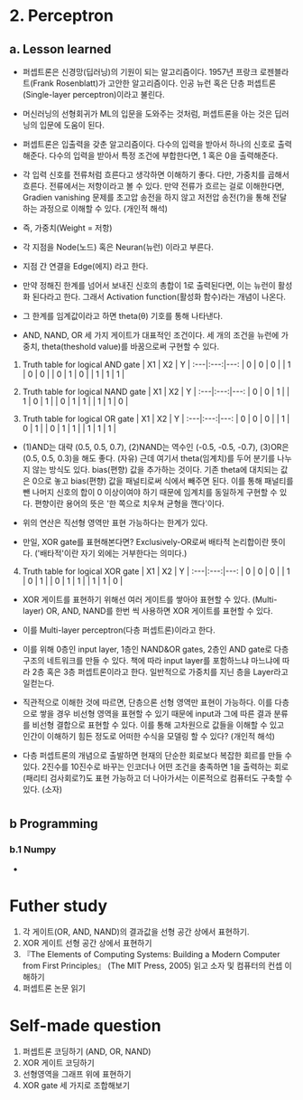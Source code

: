 # 2. Perceptron
## a. Lesson learned
- 퍼셉트론은 신경망(딥러닝)의 기원이 되는 알고리즘이다.  1957년 프랑크 로젠블라트(Frank Rosenblatt)가 고안한 알고리즘이다.  인공 뉴런 혹은 단층 퍼셉트론(Single-layer perceptron)이라고 불린다.

- 머신러닝의 선형회귀가 ML의 입문을 도와주는 것처럼, 퍼셉트론을 아는 것은 딥러닝의 입문에 도움이 된다.

- 퍼셉트론은 입출력을 갖춘 알고리즘이다.  다수의 입력을 받아서 하나의 신호로 출력해준다.  다수의 입력을 받아서 특정 조건에 부합한다면, 1 혹은 0을 출력해준다.

- 각 입력 신호를 전류처럼 흐른다고 생각하면 이해하기 좋다.  다만, 가중치를 곱해서 흐른다.  전류에서는 저항이라고 볼 수 있다.  만약 전류가 흐르는 걸로 이해한다면, Gradien vanishing 문제를 초고압 송전을 하지 않고 저전압 송전(?)을 통해 전달하는 과정으로 이해할 수 있다. (개인적 해석)

- 즉, 가중치(Weight = 저항)
- 각 지점을 Node(노드) 혹은 Neuran(뉴런) 이라고 부른다.
- 지점 간 연결을 Edge(에지) 라고 한다.
- 만약 정해진 한계를 넘어서 보내진 신호의 총합이 1로 출력된다면, 이는 뉴런이 활성화 된다라고 한다.  그래서 Activation function(활성화 함수)라는 개념이 나온다.
- 그 한계를 임계값이라고 하면 theta(θ) 기호를 통해 나타낸다.



- AND, NAND, OR 세 가지 게이트가 대표적인 조건이다.  세 개의 조건을 뉴런에 가중치, theta(theshold value)를 바꿈으로써 구현할 수 있다.


1. Truth table for logical AND gate
| X1 | X2 | Y | 
:---|:---:|---:
|   0    |   0    |   0    |
|   1    |   0    |   0    |
|   0    |   1    |   0    |
|   1    |   1    |   1    |

2. Truth table for logical NAND gate
| X1 | X2 | Y | 
:---|:---:|---:
|   0    |   0    |   1    |
|   1    |   0    |   1    |
|   0    |   1    |   1    |
|   1    |   1    |   0    |

3. Truth table for logical OR gate
| X1 | X2 | Y | 
:---|:---:|---:
|   0    |   0    |   0    |
|   1    |   0    |   1    |
|   0    |   1    |   1    |
|   1    |   1    |   1    |

- (1)AND는 대략 (0.5, 0.5, 0.7), (2)NAND는 역수인 (-0.5, -0.5, -0.7), (3)OR은 (0.5, 0.5, 0.3)을 해도 좋다. (자유)  근데 여기서 theta(임계치)를 두어 분기를 나누지 않는 방식도 있다.  bias(편향) 값을 추가하는 것이다.  기존 theta에 대치되는 값은 0으로 놓고 bias(편향) 값을 패널티로써 식에서 빼주면 된다.  이를 통해 패널티를 뺀 나머지 신호의 합이 0 이상이여야 하기 때문에 임계치를 동일하게 구현할 수 있다.  편향이란 용어의 뜻은 '한 쪽으로 치우쳐 균형을 깬다'이다.
- 위의 연산은 직선형 영역만 표현 가능하다는 한계가 있다.

- 만일, XOR gate를 표현해본다면?  Exclusively-OR로써 배타적 논리합이란 뜻이다.  ('배타적'이란 자기 외에는 거부한다는 의미다.)
4. Truth table for logical XOR gate
| X1 | X2 | Y | 
:---|:---:|---:
|   0    |   0    |   0    |
|   1    |   0    |   1    |
|   0    |   1    |   1    |
|   1    |   1    |   0    |

- XOR 게이트를 표현하기 위해선 여러 게이트를 쌓아야 표현할 수 있다. (Multi-layer)  OR, AND, NAND를 한번 씩 사용하면 XOR 게이트를 표현할 수 있다.
- 이를 Multi-layer perceptron(다층 퍼셉트론)이라고 한다. 
- 이를 위해 0층인 input layer, 1층인 NAND&OR gates, 2층인 AND gate로 다층 구조의 네트워크를 만들 수 있다.  책에 따라 input layer를 포함하느냐 마느냐에 따라 2층 혹은 3층 퍼셉트론이라고 한다.  일반적으로 가중치를 지닌 층을 Layer라고 일컫는다.

- 직관적으로 이해한 것에 따르면, 단층으론 선형 영역만 표현이 가능하다.  이를 다층으로 쌓을 경우 비선형 영역을 표현할 수 있기 때문에 input과 그에 따른 결과 분류를 비선형 결합으로 표현할 수 있다.  이를 통해 고차원으로 값들을 이해할 수 있고 인간이 이해하기 힘든 정도로 어떠한 수식을 모델링 할 수 있다? (개인적 해석)

- 다층 퍼셉트론의 개념으로 출발하면 현재의 단순한 회로보다 복잡한 회르를 만들 수 있다.  2진수를 10진수로 바꾸는 인코더나 어떤 조건을 충족하면 1을 출력하는 회로(패리티 검사회로?)도 표현 가능하고 더 나아가서는 이론적으로 컴퓨터도 구축할 수 있다. (소자) 

# 

## b Programming
### b.1 Numpy
-    
# 

# Futher study

1. 각 게이트(OR, AND, NAND)의 결과값을 선형 공간 상에서 표현하기.
2. XOR 게이트 선형 공간 상에서 표현하기
3. 『The Elements of Computing Systems: Building a Modern Computer from First Principles』 (The MIT Press, 2005) 읽고 소자 및 컴퓨터의 컨셉 이해하기 
4. 퍼셉트론 논문 읽기
# 

   

# Self-made question
1. 퍼셉트론 코딩하기 (AND, OR, NAND)
2. XOR 게이트 코딩하기
3. 선형영역을 그래프 위에 표현하기
4. XOR gate 세 가지로 조합해보기
